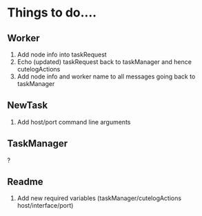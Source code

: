 # Things to do....

## Worker

1. Add node info into taskRequest
2. Echo (updated) taskRequest back to taskManager and hence cutelogActions
3. Add node info and worker name to all messages going back to taskManager

## NewTask

1. Add host/port command line arguments

## TaskManager

?

## Readme

1. Add new required variables (taskManager/cutelogActions
   host/interface/port)
